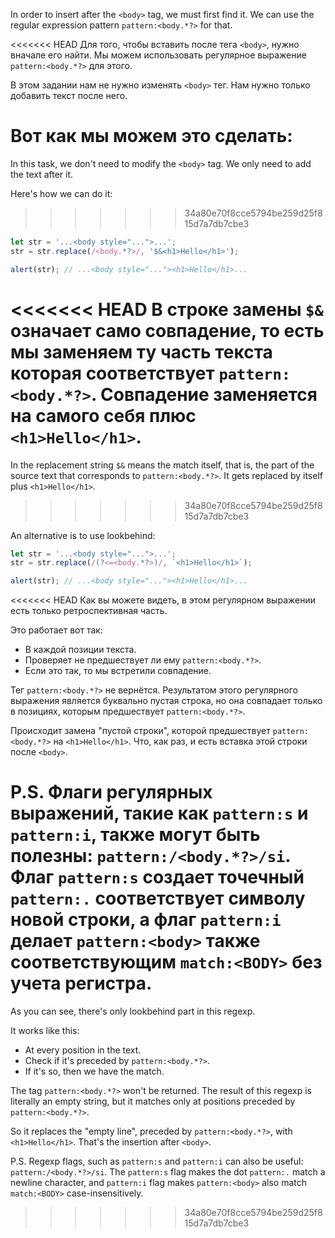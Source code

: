 In order to insert after the `<body>` tag, we must first find it. We can use the regular expression pattern `pattern:<body.*?>` for that.

<<<<<<< HEAD
Для того, чтобы вставить после тега `<body>`, нужно вначале его найти. Мы можем использовать регулярное выражение `pattern:<body.*?>` для этого.

В этом задании нам не нужно изменять `<body>` тег. Нам нужно только добавить текст после него.

Вот как мы можем это сделать:
=======
In this task, we don't need to modify the `<body>` tag. We only need to add the text after it.

Here's how we can do it:
>>>>>>> 34a80e70f8cce5794be259d25f815d7a7db7cbe3

```js run
let str = '...<body style="...">...';
str = str.replace(/<body.*?>/, '$&<h1>Hello</h1>');

alert(str); // ...<body style="..."><h1>Hello</h1>...
```

<<<<<<< HEAD
В строке замены `$&` означает само совпадение, то есть мы заменяем ту часть текста которая соответствует `pattern:<body.*?>`. Совпадение заменяется на самого себя плюс `<h1>Hello</h1>`.
=======
In the replacement string `$&` means the match itself, that is, the part of the source text that corresponds to `pattern:<body.*?>`. It gets replaced by itself plus `<h1>Hello</h1>`.
>>>>>>> 34a80e70f8cce5794be259d25f815d7a7db7cbe3

An alternative is to use lookbehind:

```js run
let str = '...<body style="...">...';
str = str.replace(/(?<=<body.*?>)/, `<h1>Hello</h1>`);

alert(str); // ...<body style="..."><h1>Hello</h1>...
```

<<<<<<< HEAD
Как вы можете видеть, в этом регулярном выражении есть только ретроспективная часть.

Это работает вот так:
- В каждой позиции текста.
- Проверяет не предшествует ли ему `pattern:<body.*?>`.
- Если это так, то мы встретили совпадение.

Тег `pattern:<body.*?>` не вернётся. Результатом этого регулярного выражения является буквально пустая строка, но она совпадает только в позициях, которым предшествует `pattern:<body.*?>`.

Происходит замена "пустой строки", которой предшествует `pattern:<body.*?>` на `<h1>Hello</h1>`. Что, как раз, и есть вставка этой строки после `<body>`.

P.S. Флаги регулярных выражений, такие как `pattern:s` и `pattern:i`, также могут быть полезны: `pattern:/<body.*?>/si`. Флаг `pattern:s` создает точечный `pattern:.` соответствует символу новой строки, а флаг `pattern:i` делает `pattern:<body>` также соответствующим `match:<BODY>` без учета регистра.
=======
As you can see, there's only lookbehind part in this regexp.

It works like this:
- At every position in the text.
- Check if it's preceded by `pattern:<body.*?>`.
- If it's so, then we have the match.

The tag `pattern:<body.*?>` won't be returned. The result of this regexp is literally an empty string, but it matches only at positions preceded by `pattern:<body.*?>`.

So it replaces the "empty line", preceded by `pattern:<body.*?>`, with `<h1>Hello</h1>`. That's the insertion after `<body>`.

P.S. Regexp flags, such as `pattern:s` and `pattern:i` can also be useful: `pattern:/<body.*?>/si`. The `pattern:s` flag makes the dot `pattern:.` match a newline character, and `pattern:i` flag makes `pattern:<body>` also match `match:<BODY>` case-insensitively.
>>>>>>> 34a80e70f8cce5794be259d25f815d7a7db7cbe3
